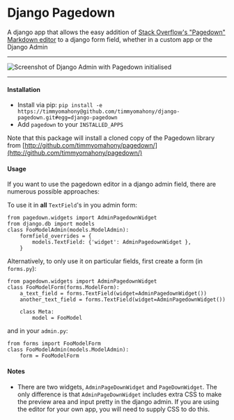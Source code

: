 Django Pagedown
===============

A django app that allows the easy addition of [Stack Overflow&#39;s &quot;Pagedown&quot; Markdown editor](http://code.google.com/p/pagedown/) to a django form field, whether in a custom app or the Django Admin

---

![Screenshot of Django Admin with Pagedown initialised](https://github.com/timmyomahony/django-pagedown/blob/master/django-pagedown-screenshot.png?raw=true "A screenshot of Pagedown in Django's admin")

---

#### Installation ####

- Install via pip: `pip install -e https://timmyomahony@github.com/timmyomahony/django-pagedown.git#egg=django-pagedown` 
- Add `pagedown` to your `INSTALLED_APPS`

Note that this package will install a cloned copy of the Pagedown library from [http://github.com/timmyomahony/pagedown/](http://github.com/timmyomahony/pagedown/)


#### Usage ####

If you want to use the pagedown editor in a django admin field, there are numerous possible approaches:

To use it in **all** `TextField`'s in you admin form:

	from pagedown.widgets import AdminPagedownWidget
	from django.db import models
    class FooModelAdmin(models.ModelAdmin):
    	formfield_overrides = {
        	models.TextField: {'widget': AdminPagedownWidget },
    	}
    	
Alternatively, to only use it on particular fields, first create a form (in `forms.py`): 

	from pagedown.widgets import AdminPagedownWidget
	class FooModelForm(forms.ModelForm):
		a_text_field = forms.TextField(widget=AdminPagedownWidget())		
		another_text_field = forms.TextField(widget=AdminPagedownWidget())	
		
		class Meta:
			model = FooModel
			
and in your `admin.py`:

	from forms import FooModelForm
    class FooModelAdmin(models.ModelAdmin):
    	form = FooModelForm   
 
 
#### Notes ####
   	
* There are two widgets, `AdminPageDownWidget` and `PageDownWidget`. The only difference is that `AdminPageDownWidget` includes extra CSS to make the preview area and input pretty in the django admin. If you are using the editor for your own app, you will need to supply CSS to do this. 